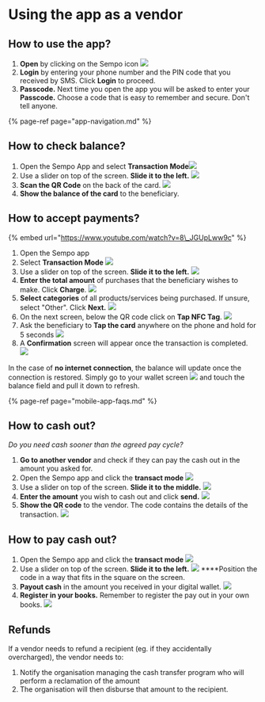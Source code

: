 # Using the app as a vendor

## How to use the app?

1. **Open** by clicking on the Sempo icon ![](../.gitbook/assets/screen-shot-2020-09-10-at-4.37.24-pm.png) 
2. **Login** by entering your phone number and the PIN code that you received by SMS. Click **Login** to proceed.
3. **Passcode.** Next time you open the app you will be asked to enter your **Passcode.** Choose a code that is easy to remember and secure. Don't tell anyone.

{% page-ref page="app-navigation.md" %}

## How to check balance?

1. Open the Sempo App and select **Transaction Mode**![](../.gitbook/assets/1awqxppuohxec1qye0-c16alhcxvsdepdrnekeugjgq.png) 
2. Use a slider on top of the screen. **Slide it to the left.** ![](../.gitbook/assets/1b97ab-dobk8d9zysir3hztnqzgtbkw8zjowfe1o6qw%20%281%29.png) 
3. **Scan the QR Code** on the back of the card.  ![](../.gitbook/assets/teal-oxfam-cards-final-copy.png) 
4. **Show the balance of the card** to the beneficiary.

## How to accept payments?

{% embed url="https://www.youtube.com/watch?v=8\_JGUpLww9c" %}

1. Open the Sempo app
2. Select **Transaction Mode** ![](../.gitbook/assets/1awqxppuohxec1qye0-c16alhcxvsdepdrnekeugjgq.png) 
3. Use a slider on top of the screen. **Slide it to the left.** ![](../.gitbook/assets/screen-shot-2020-09-10-at-4.37.16-pm.png) 
4. **Enter the total amount** of purchases that the beneficiary wishes to make. Click **Charge**. ![](../.gitbook/assets/charge.png) 
5. **Select categories** of all products/services being purchased. If unsure, select "Other". Click **Next.** ![](../.gitbook/assets/categories.png) 
6. On the next screen, below the QR code click on **Tap NFC Tag**. ![](../.gitbook/assets/tap.png) 
7. Ask the beneficiary to **Tap the card** anywhere on the phone and hold for 5 seconds ![](../.gitbook/assets/tap-card.png) 
8. A **Confirmation** screen will appear once the transaction is completed. ![](../.gitbook/assets/confirmation.png) 

In the case of **no internet connection**, the balance will update once the connection is restored. Simply go to your wallet screen ![](../.gitbook/assets/wallet.png) and touch the balance field and pull it down to refresh.

{% page-ref page="mobile-app-faqs.md" %}

## How to cash out?

_Do you need cash sooner than the agreed pay cycle?_

1. **Go to another vendor** and check if they can pay the cash out in the amount you asked for.
2. Open the Sempo app and click the **transact mode** ![](../.gitbook/assets/1awqxppuohxec1qye0-c16alhcxvsdepdrnekeugjgq.png) 
3. Use a slider on top of the screen. **Slide it to the middle.** ![](../.gitbook/assets/middle-slider.png) 
4. **Enter the amount** you wish to cash out and click **send.**  ![](../.gitbook/assets/send.png) 
5. **Show the QR code** to the vendor. The code contains the details of the transaction. ![](../.gitbook/assets/screen-shot-2020-09-10-at-4.58.10-pm.png) 

## How to **pay cash out?**

1. Open the Sempo app and click the **transact mode** ![](../.gitbook/assets/1awqxppuohxec1qye0-c16alhcxvsdepdrnekeugjgq.png)
2. Use a slider on top of the screen. **Slide it to the left.** ![](../.gitbook/assets/1b97ab-dobk8d9zysir3hztnqzgtbkw8zjowfe1o6qw%20%281%29.png) ****Position the code in a way that fits in the square on the screen.
3. **Payout cash** in the amount you received in your digital wallet. ![](../.gitbook/assets/screen-shot-2020-09-10-at-5.00.21-pm.png) 
4. **Register in your books.** Remember to register the pay out in your own books. ![](../.gitbook/assets/screen-shot-2020-09-10-at-5.01.13-pm.png) 

## Refunds

If a vendor needs to refund a recipient \(eg. if they accidentally overcharged\), the vendor needs to:

1. Notify the organisation managing the cash transfer program who will perform a reclamation of the amount
2. The organisation will then disburse that amount to the recipient.



